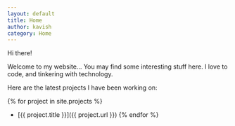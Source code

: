 ```yaml
---
layout: default
title: Home
author: kavish
category: Home
---
```


Hi there!

Welcome to my website... You may find some interesting stuff here. I love to code, and tinkering with technology.


Here are the latest projects I have been working on:

{% for project in site.projects %}
  * [{{ project.title }}]({{ project.url }})
{% endfor %}